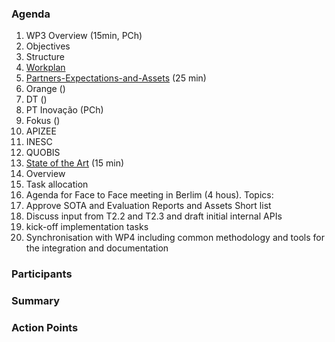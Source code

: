 ### Agenda

1. WP3 Overview (15min, PCh)
  1. Objectives
  1. Structure
  1. [Workplan](https://github.com/reTHINK-project/core-framework/wiki/Phase-1-Workplan)
1. [Partners-Expectations-and-Assets](https://github.com/reTHINK-project/core-framework/wiki/Partners-Expectations-and-Assets) (25 min)
 1. Orange ()
 1. DT ()
 1. PT Inovação (PCh)
 1. Fokus ()
 1. APIZEE
 1. INESC
 1. QUOBIS
1. [State of the Art](../sota/sota.md) (15 min)
 1. Overview
 1. Task allocation
1. Agenda for Face to Face meeting in Berlim (4 hous). Topics:
 1. Approve SOTA and Evaluation Reports and Assets Short list
 2. Discuss input from T2.2 and T2.3 and draft initial internal APIs
 3. kick-off implementation tasks
 4. Synchronisation with WP4 including common methodology and tools for the integration and documentation
 
### Participants

### Summary

### Action Points

